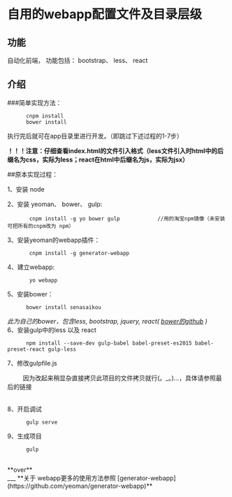 # 自用的webapp配置文件及目录层级


## 功能

自动化前端， 功能包括： bootstrap、 less、 react

## 介绍

###简单实现方法：

          cnpm install
          bower install

执行完后就可在app目录里进行开发。（即跳过下述过程的1-7步）        
  <br/>
  
**！！！注意：仔细查看index.html的文件引入格式（less文件引入时html中的后缀名为css，实际为less；react在html中后缀名为js，实际为jsx）**
  <br/>
  
##原本实现过程：

  1、安装 node
   
  2、安装 yeoman、 bower、 gulp:
  
           cnpm install -g yo bower gulp            //用的淘宝npm镜像（未安装可把所有的cnpm改为 npm）

  3、安装yeoman的webapp插件：
          
           cnpm install -g generator-webapp
  
  4、建立webapp:
             
           yo webapp
           
  5、安装bower：        
  
          bower install senasaikou     
           
           
   *此为自己的bower，包含less, bootstrap, jquery, react( [bower的github](https://github.com/Senasaikou/bower) )*
   <br/>
  6、安装gulp中的less 以及 react
  
          npm install --save-dev gulp-babel babel-preset-es2015 babel-preset-react gulp-less
          
  7、修改gulpfile.js                                   
  
          因为改起来稍显杂直接拷贝此项目的文件拷贝就行(。_。)...，具体请参照最后的链接
  
   <br/>
  8、开启调试
          
          gulp serve
  9、生成项目
          
          gulp                                             
  <br/>
**over**
   <br/>
 ___
**关于 webapp更多的使用方法参照 [generator-webapp](https://github.com/yeoman/generator-webapp)**
